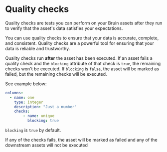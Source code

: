 # Quality checks

Quality checks are tests you can perform on your Bruin assets after they run to verify that the asset's data satisfies your expectations. 

You can use quality checks to ensure that your data is accurate, complete, and consistent. Quality checks are a powerful tool for ensuring that your data is reliable and trustworthy.

Quality checks run **after** the asset has been executed. If an asset fails a quality check and the `blocking` attribute of that check is `true`, the remaining checks won't be executed. 
If `blocking` is `false`, the asset will be marked as failed, but the remaining checks will be executed.

See example below:

```yaml
columns:
  - name: one
    type: integer
    description: "Just a number"
    checks:
        - name: unique
          blocking: true
```

`blocking` is `true` by default.

If any of the checks fails, the asset will be marked as failed and any of the downstream assets will not be executed